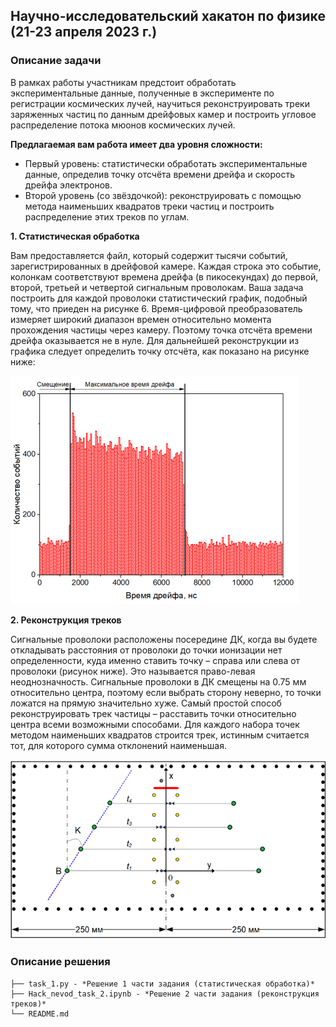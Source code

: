 ## Научно-исследовательский хакатон по физике (21-23 апреля 2023 г.)

### Описание задачи

В рамках работы участникам предстоит обработать экспериментальные данные, полученные в эксперименте по регистрации космических лучей, научиться реконструировать треки заряженных частиц по данным дрейфовых камер и построить угловое распределение потока мюонов космических лучей.

**Предлагаемая вам работа имеет два уровня сложности:**
- Первый уровень: статистически обработать экспериментальные данные, определив точку отсчёта времени дрейфа и скорость дрейфа электронов.
- Второй уровень (со звёздочкой): реконструировать с помощью метода наименьших квадратов треки частиц и построить распределение этих треков по углам.

**1. Статистическая обработка**

Вам предоставляется файл, который содержит тысячи событий, зарегистрированных в дрейфовой камере. Каждая строка это событие, колонкам соответствуют времена дрейфа (в пикосекундах) до первой, второй, третьей и четвертой сигнальным проволокам. Ваша задача построить для каждой проволоки статистический график, подобный тому, что приеден на рисунке 6. Время-цифровой преобразователь измеряет широкий диапазон времен относительно момента прохождения частицы через камеру. Поэтому точка отсчёта времени дрейфа оказывается не в нуле. Для дальнейшей реконструкции из графика следует определить точку отсчёта, как показано на рисунке ниже:

![Image alt](https://raw.githubusercontent.com/Adelaaas/Physics_Hack/main/%D0%A0%D0%B0%D1%81%D0%BF%D1%80%D0%B5%D0%B4%D0%B5%D0%BB%D0%B5%D0%BD%D0%B8%D0%B5%20%D1%81%D0%BE%D0%B1%D1%8B%D1%82%D0%B8%D0%B9%20%D0%BF%D0%BE%20%D0%B2%D0%B5%D0%BB%D0%B8%D1%87%D0%B8%D0%BD%D0%B5%20%D0%B2%D1%80%D0%B5%D0%BC%D0%B5%D0%BD%D0%B8%20%D0%B4%D1%80%D0%B5%D0%B9%D1%84%D0%B0%20%D1%8D%D0%BB%D0%B5%D0%BA%D1%82%D1%80%D0%BE%D0%BD%D0%BE%D0%B2%20%D0%BD%D0%B0%20%D0%BE%D0%B4%D0%BD%D0%BE%D0%B9%20%D1%81%D0%B8%D0%B3%D0%BD%D0%B0%D0%BB%D1%8C%D0%BD%D0%BE%D0%B9.png)

**2. Реконструкция треков**

Сигнальные проволоки расположены посередине ДК, когда вы будете откладывать расстояния от проволоки до точки ионизации нет определенности, куда именно ставить точку – справа или слева от проволоки (рисунок ниже). Это называется право-левая неоднозначность. Сигнальные проволоки в ДК смещены на 0.75 мм относительно центра, поэтому если выбрать сторону неверно, то точки ложатся на прямую значительно хуже. Самый простой способ реконструировать трек частицы – расставить точки относительно центра
всеми возможными способами. Для каждого набора точек методом наименьших квадратов строится трек, истинным считается тот, для которого сумма отклонений наименьшая.

![Image alt](https://raw.githubusercontent.com/Adelaaas/Physics_Hack/main/%D0%A1%D1%85%D0%B5%D0%BC%D0%B0%D1%82%D0%B8%D1%87%D0%BD%D0%BE%D0%B5%20%D0%BF%D1%80%D0%B5%D0%B4%D1%81%D1%82%D0%B0%D0%B2%D0%BB%D0%B5%D0%BD%D0%B8%D0%B5%20%D1%80%D0%B5%D0%BA%D0%BE%D0%BD%D1%81%D1%82%D1%80%D1%83%D0%BA%D1%86%D0%B8%D0%B8%20%D1%82%D1%80%D0%B5%D0%BA%D0%B0%20%D0%B7%D0%B0%D1%80%D1%8F%D0%B6%D0%B5%D0%BD%D0%BD%D0%BE%D0%B9%20%D1%87%D0%B0%D1%81%D1%82%D0%B8%D1%86%D1%8B%20%D0%B2%20%D0%B4%D1%80%D0%B5%D0%B9%D1%84%D0%BE%D0%B2%D0%BE%D0%B9.png)

### Описание решения

```
├── task_1.py - *Решение 1 части задания (статистическая обработка)*
├── Hack_nevod_task_2.ipynb - *Решение 2 части задания (реконструкция треков)*
└── README.md
```
